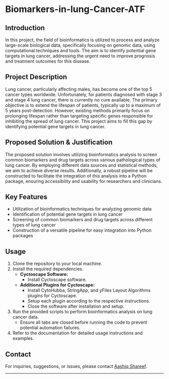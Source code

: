 # Biomarkers-in-lung-Cancer-ATF

## Introduction
In this project, the field of bioinformatics is utilized to process and analyze large-scale biological data, specifically focusing on genomic data, using computational techniques and tools. The aim is to identify potential gene targets in lung cancer, addressing the urgent need to improve prognosis and treatment outcomes for this disease.

## Project Description
Lung cancer, particularly affecting males, has become one of the top 5 cancer types worldwide. Unfortunately, for patients diagnosed with stage 3 and stage 4 lung cancer, there is currently no cure available. The primary objective is to extend the lifespan of patients, typically up to a maximum of 5 years post-detection. However, existing methods primarily focus on prolonging lifespan rather than targeting specific genes responsible for inhibiting the spread of lung cancer. This project aims to fill this gap by identifying potential gene targets in lung cancer.

## Proposed Solution & Justification
The proposed solution involves utilizing bioinformatics analysis to screen common biomarkers and drug targets across various pathological types of lung cancer. By employing different data sources and statistical methods, we aim to achieve diverse results. Additionally, a robust pipeline will be constructed to facilitate the integration of this analysis into a Python package, ensuring accessibility and usability for researchers and clinicians.

## Key Features
- Utilization of bioinformatics techniques for analyzing genomic data
- Identification of potential gene targets in lung cancer
- Screening of common biomarkers and drug targets across different types of lung cancer
- Construction of a versatile pipeline for easy integration into Python packages

## Usage
1. Clone the repository to your local machine.
2. Install the required dependencies.
    - **Cyctoscape Software:**
        - Install Cyctoscape software.
    - **Additional Plugins for Cyctoscape:**
        - Install CytoHubba, StringApp, and yFiles Layout Algorithms plugins for Cyctoscape.
        - Setup each plugin according to the respective instructions.
        - Close the software after installation and setup.
3. Run the provided scripts to perform bioinformatics analysis on lung cancer data.
    - Ensure all tabs are closed before running the code to prevent potential automation failures.
4. Refer to the documentation for detailed usage instructions and examples.

## Contact
For inquiries, suggestions, or issues, please contact [Aashiq Shareef](mailto:aashiqshareefas@gmail.com).

---
